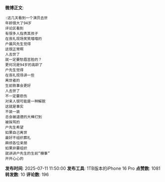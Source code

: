 **微博正文**: 
```
:这几天看到一个演员去世
年龄很大了94岁
评论区看到
有很多人指责其孩子
在丧礼现场笑笑嘻嘻的
户晨风先生觉得
这很正常啊
人去世了
就一定要愁眉苦脸的？
更何况是94岁的高龄了
户先生觉得
在丧礼现场讲一些
离世者的
生前轶事会更好
人去世了
不一定要悲伤
对亲人很可能是一种解脱
这就是事实
不装一装
总会被道德的大棒打到
被挨骂的
户先生希望
如果自己离世
最好不组织葬礼
麻烦各位亲朋
如果非要组织
就讲讲户先生的生前“糗事”
开开心心的
```
**发布时间**: 2025-07-11 11:50:00
**发布工具**: 1TB版本的iPhone 16 Pro
**点赞数**: 1081
**转发数**: 10
**评论数**: 196
